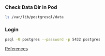 ### Check Data Dir in Pod
``` bash
ls /var/lib/postgresql/data 
```
### Login
``` bash
psql -U postgres --password -p 5432 postgres
```
[References](https://www.digitalocean.com/community/tutorials/how-to-deploy-postgres-to-kubernetes-cluster)
